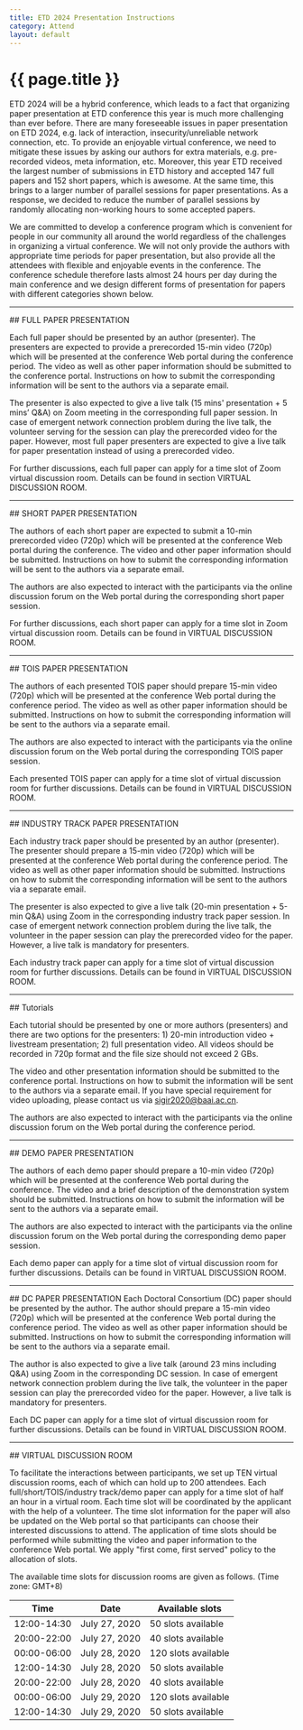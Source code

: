 ```yaml
---
title: ETD 2024 Presentation Instructions
category: Attend
layout: default
---
```


# {{ page.title }}

ETD 2024 will be a hybrid conference, which leads to a fact that organizing paper presentation at ETD conference this year is much more challenging than ever before. There are many foreseeable issues in paper presentation on ETD 2024, e.g. lack of interaction, insecurity/unreliable network connection, etc. To provide an enjoyable virtual conference, we need to mitigate these issues by asking our authors for extra materials, e.g. pre-recorded videos, meta information, etc. Moreover, this year ETD received the largest number of submissions in ETD history and accepted 147 full papers and 152 short papers, which is awesome. At the same time, this brings to a larger number of parallel sessions for paper presentations. As a response, we decided to reduce the number of parallel sessions by randomly allocating non-working hours to some accepted papers.

We are committed to develop a conference program which is convenient for people in our community all around the world regardless of the challenges in organizing a virtual conference. We will not only provide the authors with appropriate time periods for paper presentation, but also provide all the attendees with flexible and enjoyable events in the conference. The conference schedule therefore lasts almost 24 hours per day during the main conference and we design different forms of presentation for papers with different categories shown below.

<hr>
## FULL PAPER PRESENTATION

Each full paper should be presented by an author (presenter). The presenters are expected to provide a prerecorded 15-min video (720p) which will be presented at the conference Web portal during the conference period. The video as well as other paper information should be submitted to the conference portal. Instructions on how to submit the corresponding information will be sent to the authors via a separate email.

The presenter is also expected to give a live talk (15 mins' presentation + 5 mins’ Q&A) on Zoom meeting in the corresponding full paper session. In case of emergent network connection problem during the live talk, the volunteer serving for the session can play the prerecorded video for the paper. However, most full paper presenters are expected to give a live talk for paper presentation instead of using a prerecorded video. 

For further discussions, each full paper can apply for a time slot of Zoom virtual discussion room. Details can be found in section VIRTUAL DISCUSSION ROOM.


<hr>
## SHORT PAPER PRESENTATION

The authors of each short paper are expected to submit a 10-min prerecorded video (720p) which will be presented at the conference Web portal during the conference. The video and other paper information should be submitted. Instructions on how to submit the corresponding information will be sent to the authors via a separate email.

The authors are also expected to interact with the participants via the online discussion forum on the Web portal during the corresponding short paper session.

For further discussions, each short paper can apply for a time slot in Zoom virtual discussion room. Details can be found in VIRTUAL DISCUSSION ROOM.


<hr>
## TOIS PAPER PRESENTATION

The authors of each presented TOIS paper should prepare 15-min video (720p) which will be presented at the conference Web portal during the conference period. The video as well as other paper information should be submitted. Instructions on how to submit the corresponding information will be sent to the authors via a separate email.

The authors are also expected to interact with the participants via the online discussion forum on the Web portal during the corresponding TOIS paper session.

Each presented TOIS paper can apply for a time slot of virtual discussion room for further discussions. Details can be found in VIRTUAL DISCUSSION ROOM. 


<hr>
## INDUSTRY TRACK PAPER PRESENTATION

Each industry track paper should be presented by an author (presenter). The presenter should prepare a 15-min video (720p) which will be presented at the conference Web portal during the conference period. The video as well as other paper information should be submitted. Instructions on how to submit the corresponding information will be sent to the authors via a separate email.

The presenter is also expected to give a live talk (20-min presentation + 5-min Q&A) using Zoom in the corresponding industry track paper session. In case of emergent network connection problem during the live talk, the volunteer in the paper session can play the prerecorded video for the paper. However, a live talk is mandatory for presenters.

Each industry track paper can apply for a time slot of virtual discussion room for further discussions. Details can be found in VIRTUAL DISCUSSION ROOM. 


<hr>
## Tutorials

Each tutorial should be presented by one or more authors (presenters) and there are two options for the presenters: 1) 20-min introduction video + livestream presentation; 2) full presentation video. All videos should be recorded in 720p format and the file size should not exceed 2 GBs. 

The video and other presentation information should be submitted to the conference portal. Instructions on how to submit the information will be sent to the authors via a separate email. If you have special requirement for video uploading, please contact us via sigir2020@baai.ac.cn. 

The authors are also expected to interact with the participants via the online discussion forum on the Web portal during the conference period.

<hr>
## DEMO PAPER PRESENTATION

The authors of each demo paper should prepare a 10-min video (720p) which will be presented at the conference Web portal during the conference. The video and a brief description of the demonstration system should be submitted. Instructions on how to submit the information will be sent to the authors via a separate email.

The authors are also expected to interact with the participants via the online discussion forum on the Web portal during the corresponding demo paper session.

Each demo paper can apply for a time slot of virtual discussion room for further discussions. Details can be found in VIRTUAL DISCUSSION ROOM.

<hr>
## DC PAPER PRESENTATION
Each Doctoral Consortium (DC) paper should be presented by the author. The author should prepare a 15-min video (720p) which will be presented at the conference Web portal during the conference period. The video as well as other paper information should be submitted. Instructions on how to submit the corresponding information will be sent to the authors via a separate email.

The author is also expected to give a live talk (around 23 mins including Q&A) using Zoom in the corresponding DC session. In case of emergent network connection problem during the live talk, the volunteer in the paper session can play the prerecorded video for the paper. However, a live talk is mandatory for presenters.

Each DC paper can apply for a time slot of virtual discussion room for further discussions. Details can be found in VIRTUAL DISCUSSION ROOM.

<hr>
## VIRTUAL DISCUSSION ROOM 

To facilitate the interactions between participants, we set up TEN virtual discussion rooms, each of which can hold up to 200 attendees. Each full/short/TOIS/industry track/demo paper can apply for a time slot of half an hour in a virtual room. Each time slot will be coordinated by the applicant with the help of a volunteer. The time slot information for the paper will also be updated on the Web portal so that participants can choose their interested discussions to attend. The application of time slots should be performed while submitting the video and paper information to the conference Web portal. We apply "first come, first served" policy to the allocation of slots.

The available time slots for discussion rooms are given as follows. (Time zone: GMT+8)

Time | Date | Available slots
-----|------|-------------------------
12:00-14:30 | July 27, 2020 | 50 slots available
20:00-22:00 | July 27, 2020 | 40 slots available
00:00-06:00 | July 28, 2020 | 120 slots available
12:00-14:30 | July 28, 2020 | 50 slots available
20:00-22:00 | July 28, 2020 | 40 slots available
00:00-06:00 | July 29, 2020 | 120 slots available 
12:00-14:30 | July 29, 2020 | 50 slots available
